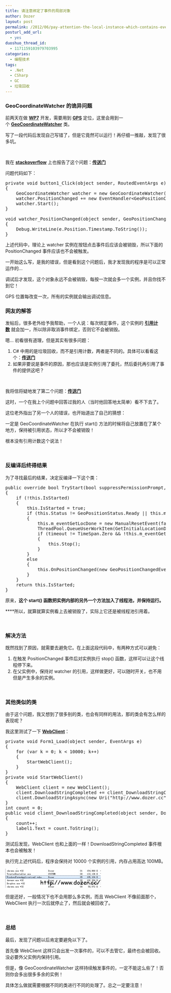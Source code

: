```yaml
---
title: 请注意绑定了事件的局部对象
author: Dozer
layout: post
permalink: /2012/06/pay-attention-the-local-instance-which-contains-events/
posturl_add_url:
  - yes
duoshuo_thread_id:
  - 1171159103979703995
categories:
  - 编程技术
tags:
  - .Net
  - CSharp
  - GC
  - 垃圾回收
---
```


### <span id="GeoCoordinateWatcher">GeoCoordinateWatcher 的诡异问题</span>

前两天在做 **<a href="http://zh.wikipedia.org/wiki/Windows_Phone" target="_blank">WP7</a>** 开发，需要用到 **<a href="http://zh.wikipedia.org/wiki/GPS" target="_blank">GPS</a>** 定位，这里会用到一个 **<a href="http://msdn.microsoft.com/zh-cn/library/system.device.location.geocoordinatewatcher.aspx" target="_blank">GeoCoordinateWatcher</a>** 类。

写了一段代码后发现自己写错了，但是它竟然可以运行！再仔细一推敲，发现了很多坑。

&nbsp;

我在 <a href="http://stackoverflow.com/" target="_blank"><strong>stackoverflow</strong></a> 上也报告了这个问题：**<a href="http://stackoverflow.com/questions/10992100/how-to-dispose-the-local-variable-that-contains-event" target="_blank">传送门</a>**

问题代码如下：

<pre class="brush: csharp; gutter: true">private void button1_Click(object sender, RoutedEventArgs e)
{
    GeoCoordinateWatcher watcher = new GeoCoordinateWatcher();
    watcher.PositionChanged += new EventHandler&lt;GeoPositionChangedEventArgs&lt;GeoCoordinate&gt;&gt;(watcher_PositionChanged);
    watcher.Start();
}

void watcher_PositionChanged(object sender, GeoPositionChangedEventArgs&lt;GeoCoordinate&gt; e)
{
    Debug.WriteLine(e.Position.Timestamp.ToString());
}</pre>

上述代码中，理论上 watcher 实例在按钮点击事件后应该会被销毁，所以下面的 PositionChanged 事件应该也不会被触发。

一开始这么写，是我的错误，但是看到这个问题后，我才发现我的程序是可以正常运作的…

调试后才发现，这个对象永远不会被销毁，每按一次就会多一个实例，并且你找不到它！

GPS 位置每改变一次，所有的实例就会输出调试信息。

<!--more-->

### <span id="i">网友的解答</span>

发帖后，很多老外给予我帮助，一个人说：每次绑定事件，这个实例的 **<a href="https://www.google.com/search?q=%E5%BC%95%E7%94%A8%E8%AE%A1%E6%95%B0" target="_blank">引用计数</a>** 就会加一，所以除非取消事件绑定，否则它不会被销毁。

嗯… 初看很有道理，但是其实有很多问题：

1.  C# 中用的是垃圾回收，而不是引用计数，两者是不同的。具体可以看看这个：**<a href="http://blogs.msdn.com/b/abhinaba/archive/2009/01/30/back-to-basics-mark-and-sweep-garbage-collection.aspx" target="_blank">传送门</a>**
2.  如果非要说是事件的原因，那也应该是实例引用了委托，然后委托再引用了事件的提供这吧？

&nbsp;

我将信将疑地发了第二个问题：**<a href="http://stackoverflow.com/questions/10997060/why-cant-the-instance-bound-to-an-event-be-collected-by-the-gc" target="_blank">传送门</a>**

这时，一个在我上个问题中回答过我的人（当时他回答地太简单）看不下去了。

这位老外指出了另一个人的错误，也开始道出了自己的猜想：

一定是 GeoCoordinateWatcher 在执行 start() 方法的时候将自己放置在了某个地方，保持被引用状态，所以才不会被销毁！

根本没有引用计数这个说法！

&nbsp;

### <span id="i-2">反编译后终得结果</span>

为了寻找最后的结果，决定反编译一下这个类：

<pre class="brush: csharp; gutter: true">public override bool TryStart(bool suppressPermissionPrompt, TimeSpan timeout)
{
    if (!this.IsStarted)
    {
        this.IsStarted = true;
        if (this.Status != GeoPositionStatus.Ready || this.m_position.Location.IsUnknown)
        {
            this.m_eventGetLocDone = new ManualResetEvent(false);
            ThreadPool.QueueUserWorkItem(GetInitialLocationData, suppressPermissionPrompt);
            if (timeout != TimeSpan.Zero && !this.m_eventGetLocDone.WaitOne(timeout))
            {
                this.Stop();
            }
        }
        else
        {
            this.OnPositionChanged(new GeoPositionChangedEventArgs&lt;GeoCoordinate&gt;(this.m_position));
        }
    }
    return this.IsStarted;
}</pre>

原来，**这个 start() 函数把实例内部的另外一个方法加入了线程池，并保持运行。**

****所以，就算就算实例看上去被销毁了，实际上它还是被线程池引用着。

&nbsp;

### <span id="i-3">解决方法</span>

既然找到了原因，就需要去避免它。在上面这段代码中，有两种方式可以避免：

1.  在触发 PositionChanged 事件后对实例执行 stop() 函数，这样可以让这个线程停下来。
2.  在父实例中，保持对 watcher 的引用，这样做更好，可以随时开关，也不用但是产生多余的实例。

&nbsp;

### <span id="i-4">其他类似的类</span>

由于这个问题，我又想到了很多别的类，也会有同样的用法，那的类会有怎么样的表现呢？

我这里测试了一下 **<a href="http://msdn.microsoft.com/zh-cn/library/system.net.webclient(v=vs.80).aspx" target="_blank">WebClient</a>**：

<pre class="brush: csharp; gutter: true">private void Form1_Load(object sender, EventArgs e)
{
    for (var k = 0; k &lt; 10000; k++)
    {
        StartWebClient();
    }
}
private void StartWebClient()
{
    WebClient client = new WebClient();
    client.DownloadStringCompleted += client_DownloadStringCompleted;
    client.DownloadStringAsync(new Uri("http://www.dozer.cc"));
}
int count = 0;
public void client_DownloadStringCompleted(object sender, DownloadStringCompletedEventArgs e)
{
    count++;
    label1.Text = count.ToString();
}</pre>

测试后发现，WebClient 也和上面的一样！DownloadStringCompleted 事件根本也会被触发！

执行完上述代码后，程序会保持对 10000 个实例的引用，内存占用高达 100MB。

[<img class="alignnone size-medium wp-image-773" title="explorer" alt="" src="/uploads/2012/06/explorer-300x60.png" width="300" height="60" />][1]

但是还好，一般情况下也不会用那么多实例，而且 WebClient 不像前面那个，WebClient 执行一次后就停止了，然后就会被回收了。

&nbsp;

### <span id="i-5">总结</span>

最后，发现了问题以后肯定要避免以下了。

首先像 WebClient 这样只会出发一次事件的，可以不去管它，最终也会被回收。没必要外父实例内保持引用。

但是，像 GeoCoordinateWatcher 这样持续触发事件的，一定不能这么些了！否则你会多出很多多余的实例！

具体怎么做就需要根据不同的类进行不同的处理了。总之一定要注意！

 [1]: /uploads/2012/06/explorer.png
